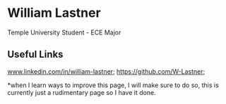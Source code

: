 # William Lastner
Temple University Student -
ECE Major



## Useful Links
www.linkedin.com/in/william-lastner; 
https://github.com/W-Lastner; 




*when I learn ways to improve this page, I will make sure to do so, this is currently just a rudimentary page so I have it done. 
